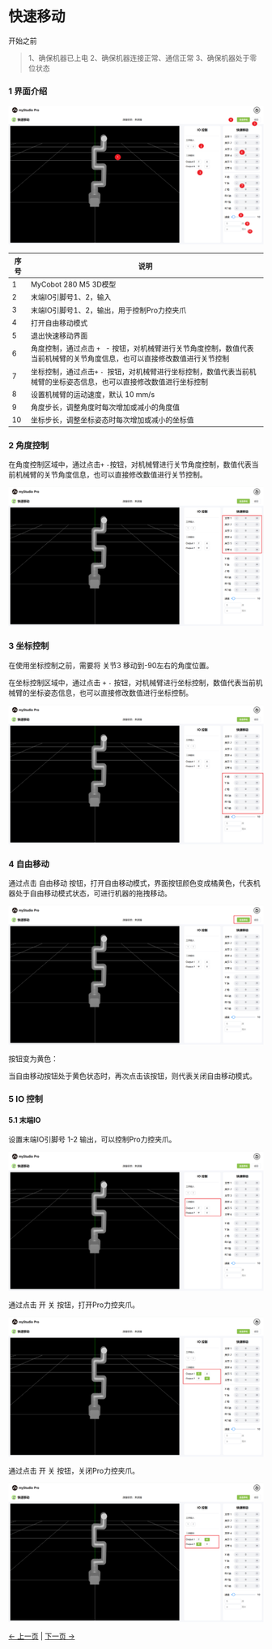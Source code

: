 # 快速移动
开始之前

> 1、确保机器已上电
> 2、确保机器连接正常、通信正常
> 3、确保机器处于零位状态

### 1 界面介绍

<img src="../../../../resources/3-FunctionsAndApplications/5.myBlockly/quickmove/introduce.png" />

| 序号 | **说明**                                                     |
| ---- | ------------------------------------------------------------ |
| 1    | MyCobot 280  M5 3D模型                                       |
| 2    | 末端IO引脚号1、2，输入                                       |
| 3    | 末端IO引脚号1、2，输出，用于控制Pro力控夹爪                  |
| 4    | 打开自由移动模式                                             |
| 5    | 退出快速移动界面                                             |
| 6    | 角度控制，通过点击 `+` ` `- 按钮，对机械臂进行关节角度控制，数值代表当前机械臂的关节角度信息，也可以直接修改数值进行关节控制 |
| 7    | 坐标控制，通过点击` + ` `- `按钮，对机械臂进行坐标控制，数值代表当前机械臂的坐标姿态信息，也可以直接修改数值进行坐标控制 |
| 8    | 设置机械臂的运动速度，默认 10 mm/s                           |
| 9    | 角度步长，调整角度时每次增加或减小的角度值                   |
| 10   | 坐标步长，调整坐标姿态时每次增加或减小的坐标值               |

### 2 角度控制
在角度控制区域中，通过点击`+` `-`按钮，对机械臂进行关节角度控制，数值代表当前机械臂的关节角度信息，也可以直接修改数值进行关节控制。

<img src="../../../../resources/3-FunctionsAndApplications/5.myBlockly/quickmove/angle.png" />

### 3 坐标控制
在使用坐标控制之前，需要将 关节3 移动到-90左右的角度位置。

在坐标控制区域中，通过点击 `+` `-` 按钮，对机械臂进行坐标控制，数值代表当前机械臂的坐标姿态信息，也可以直接修改数值进行坐标控制。

<img src="../../../../resources/3-FunctionsAndApplications/5.myBlockly/quickmove/coords.png" />

### 4 自由移动

通过点击 自由移动 按钮，打开自由移动模式，界面按钮颜色变成橘黄色，代表机器处于自由移动模式状态，可进行机器的拖拽移动。

<img src="../../../../resources/3-FunctionsAndApplications/5.myBlockly/quickmove/freemove.png" />

按钮变为黄色：

当自由移动按钮处于黄色状态时，再次点击该按钮，则代表关闭自由移动模式。

### 5 IO 控制

#### 5.1 末端IO

设置末端IO引脚号 1-2 输出，可以控制Pro力控夹爪。

<img src="../../../../resources/3-FunctionsAndApplications/5.myBlockly/quickmove/end-io1.png" />

通过点击 开 关 按钮，打开Pro力控夹爪。

<img src="../../../../resources/3-FunctionsAndApplications/5.myBlockly/quickmove/end-io2.png" />

通过点击 开 关 按钮，关闭Pro力控夹爪。

<img src="../../../../resources/3-FunctionsAndApplications/5.myBlockly/quickmove/end-io3.png" />

[← 上一页](../5.1.1-blockly/5.1.1.9-waypoint.md) | [下一页 →](../5.1.3-firmware/5.1.3.1-firmware_main.md)